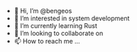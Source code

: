- 👋 Hi, I’m @bengeos
- 👀 I’m interested in system development
- 🌱 I’m currently learning Rust
- 💞️ I’m looking to collaborate on 
- 📫 How to reach me ...

<!---
bengeos/bengeos is a ✨ special ✨ repository because its `README.md` (this file) appears on your GitHub profile.
You can click the Preview link to take a look at your changes.
--->

